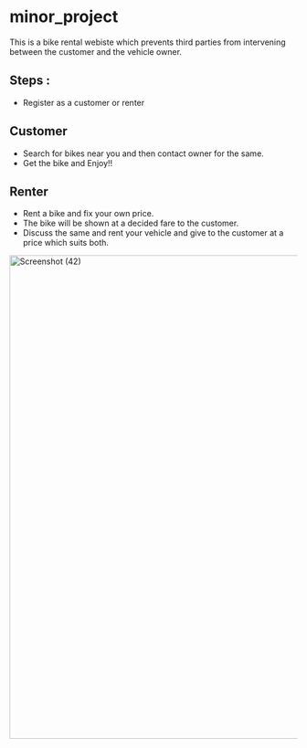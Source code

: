 # minor_project
This is a bike rental webiste which prevents third parties from intervening between the customer and the vehicle owner.

## Steps :
* Register as a customer or renter

## Customer
* Search for bikes near you and then contact owner for the same.
* Get the bike and Enjoy!!

## Renter
* Rent a bike and fix your own price.
* The bike will be shown at a decided fare to the customer.
* Discuss the same and rent your vehicle and give to the customer at a price which suits both.

<img width="847" alt="Screenshot (42)" src="https://user-images.githubusercontent.com/34111062/54667906-97844280-4b13-11e9-887b-00beca78d2b6.png">

